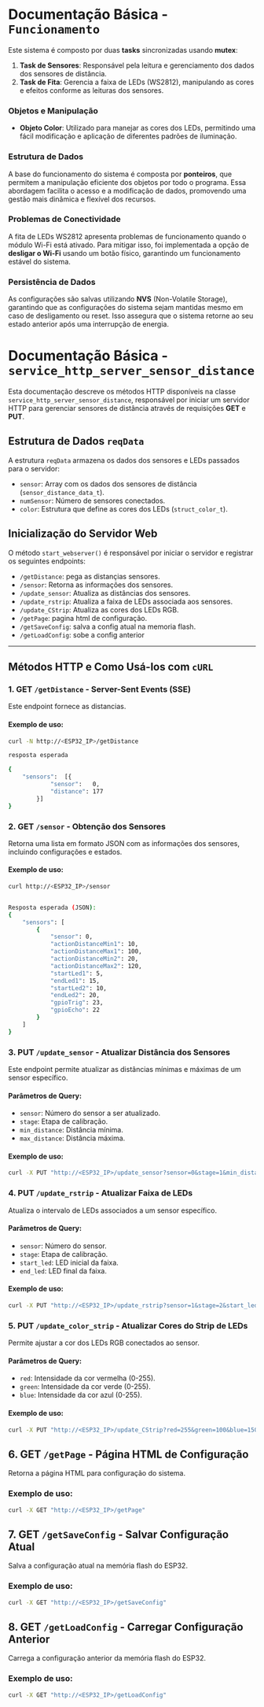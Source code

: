 # Documentação Básica - `Funcionamento`

Este sistema é composto por duas **tasks** sincronizadas usando **mutex**:

1. **Task de Sensores**: Responsável pela leitura e gerenciamento dos dados dos sensores de distância.
2. **Task de Fita**: Gerencia a faixa de LEDs (WS2812), manipulando as cores e efeitos conforme as leituras dos sensores.

### Objetos e Manipulação

- **Objeto Color**: Utilizado para manejar as cores dos LEDs, permitindo uma fácil modificação e aplicação de diferentes padrões de iluminação.

### Estrutura de Dados

A base do funcionamento do sistema é composta por **ponteiros**, que permitem a manipulação eficiente dos objetos por todo o programa. Essa abordagem facilita o acesso e a modificação de dados, promovendo uma gestão mais dinâmica e flexível dos recursos.

### Problemas de Conectividade

A fita de LEDs WS2812 apresenta problemas de funcionamento quando o módulo Wi-Fi está ativado. Para mitigar isso, foi implementada a opção de **desligar o Wi-Fi** usando um botão físico, garantindo um funcionamento estável do sistema.

### Persistência de Dados

As configurações são salvas utilizando **NVS** (Non-Volatile Storage), garantindo que as configurações do sistema sejam mantidas mesmo em caso de desligamento ou reset. Isso assegura que o sistema retorne ao seu estado anterior após uma interrupção de energia.





# Documentação Básica - `service_http_server_sensor_distance`

Esta documentação descreve os métodos HTTP disponíveis na classe `service_http_server_sensor_distance`, responsável por iniciar um servidor HTTP para gerenciar sensores de distância através de requisições **GET** e **PUT**.

## Estrutura de Dados `reqData`

A estrutura `reqData` armazena os dados dos sensores e LEDs passados para o servidor:

- `sensor`: Array com os dados dos sensores de distância (`sensor_distance_data_t`).
- `numSensor`: Número de sensores conectados.
- `color`: Estrutura que define as cores dos LEDs (`struct_color_t`).

## Inicialização do Servidor Web

O método `start_webserver()` é responsável por iniciar o servidor e registrar os seguintes endpoints:

- `/getDistance`: pega as distançias sensores.
- `/sensor`: Retorna as informações dos sensores.
- `/update_sensor`: Atualiza as distâncias dos sensores.
- `/update_rstrip`: Atualiza a faixa de LEDs associada aos sensores.
- `/update_CStrip`: Atualiza as cores dos LEDs RGB.
- `/getPage`: pagina html de configuração.
- `/getSaveConfig`: salva a config atual na memoria flash.
- `/getLoadConfig`: sobe a config anterior

---

## Métodos HTTP e Como Usá-los com `cURL`

### 1. **GET `/getDistance`** - Server-Sent Events (SSE)

Este endpoint fornece as distancias.

#### Exemplo de uso:

```bash
curl -N http://<ESP32_IP>/getDistance

resposta esperada

{
	"sensors":	[{
			"sensor":	0,
			"distance":	177
		}]
}

```



### 2. **GET `/sensor`** - Obtenção dos Sensores

Retorna uma lista em formato JSON com as informações dos sensores, incluindo configurações e estados.

#### Exemplo de uso:

```bash
curl http://<ESP32_IP>/sensor


Resposta esperada (JSON):
{
    "sensors": [
        {
            "sensor": 0,
            "actionDistanceMin1": 10,
            "actionDistanceMax1": 100,
            "actionDistanceMin2": 20,
            "actionDistanceMax2": 120,
            "startLed1": 5,
            "endLed1": 15,
            "startLed2": 10,
            "endLed2": 20,
            "gpioTrig": 23,
            "gpioEcho": 22
        }
    ]
}
```

### 3. **PUT `/update_sensor`** - Atualizar Distância dos Sensores

Este endpoint permite atualizar as distâncias mínimas e máximas de um sensor específico.

#### Parâmetros de Query:

- `sensor`: Número do sensor a ser atualizado.
- `stage`: Etapa de calibração.
- `min_distance`: Distância mínima.
- `max_distance`: Distância máxima.

#### Exemplo de uso:

```bash
curl -X PUT "http://<ESP32_IP>/update_sensor?sensor=0&stage=1&min_distance=15&max_distance=95"
```


### 4. **PUT `/update_rstrip`** - Atualizar Faixa de LEDs

Atualiza o intervalo de LEDs associados a um sensor específico.

#### Parâmetros de Query:

- `sensor`: Número do sensor.
- `stage`: Etapa de calibração.
- `start_led`: LED inicial da faixa.
- `end_led`: LED final da faixa.

#### Exemplo de uso:

```bash
curl -X PUT "http://<ESP32_IP>/update_rstrip?sensor=1&stage=2&start_led=5&end_led=10"
```

### 5. **PUT `/update_color_strip`** - Atualizar Cores do Strip de LEDs

Permite ajustar a cor dos LEDs RGB conectados ao sensor.

#### Parâmetros de Query:

- `red`: Intensidade da cor vermelha (0-255).
- `green`: Intensidade da cor verde (0-255).
- `blue`: Intensidade da cor azul (0-255).

#### Exemplo de uso:
```bash
curl -X PUT "http://<ESP32_IP>/update_CStrip?red=255&green=100&blue=150"
```

## 6. GET `/getPage` - Página HTML de Configuração

Retorna a página HTML para configuração do sistema.

### Exemplo de uso:

```bash
curl -X GET "http://<ESP32_IP>/getPage"
```

## 7. GET `/getSaveConfig` - Salvar Configuração Atual

Salva a configuração atual na memória flash do ESP32.

### Exemplo de uso:
```bash
curl -X GET "http://<ESP32_IP>/getSaveConfig"
```

## 8. GET `/getLoadConfig` - Carregar Configuração Anterior

Carrega a configuração anterior da memória flash do ESP32.

### Exemplo de uso:
```bash
curl -X GET "http://<ESP32_IP>/getLoadConfig"
```


